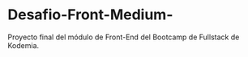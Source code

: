 # Desafio-Front-Medium-
Proyecto final del módulo de Front-End del Bootcamp de Fullstack de Kodemia. 
